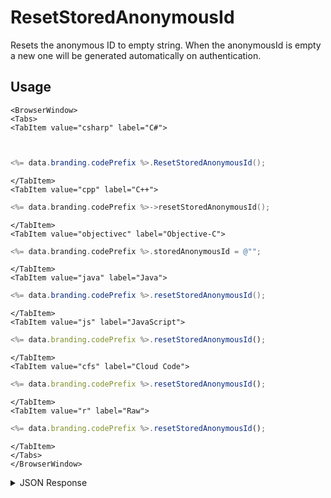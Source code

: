 # ResetStoredAnonymousId

Resets the anonymous ID to empty string.  When the anonymousId is empty a new one will be generated automatically on authentication.

## Usage

```mdx-code-block
<BrowserWindow>
<Tabs>
<TabItem value="csharp" label="C#">
```

```csharp


<%= data.branding.codePrefix %>.ResetStoredAnonymousId();
```

```mdx-code-block
</TabItem>
<TabItem value="cpp" label="C++">
```

```cpp
<%= data.branding.codePrefix %>->resetStoredAnonymousId();
```

```mdx-code-block
</TabItem>
<TabItem value="objectivec" label="Objective-C">
```

```objectivec
<%= data.branding.codePrefix %>.storedAnonymousId = @"";
```

```mdx-code-block
</TabItem>
<TabItem value="java" label="Java">
```

```java
<%= data.branding.codePrefix %>.resetStoredAnonymousId();
```

```mdx-code-block
</TabItem>
<TabItem value="js" label="JavaScript">
```

```javascript
<%= data.branding.codePrefix %>.resetStoredAnonymousId();
```

```mdx-code-block
</TabItem>
<TabItem value="cfs" label="Cloud Code">
```

```javascript
<%= data.branding.codePrefix %>.resetStoredAnonymousId();
```

```mdx-code-block
</TabItem>
<TabItem value="r" label="Raw">
```

```javascript
<%= data.branding.codePrefix %>.resetStoredAnonymousId();
```

```mdx-code-block
</TabItem>
</Tabs>
</BrowserWindow>
```

<details>
<summary>JSON Response</summary>

```javascript
<%= data.branding.codePrefix %>.resetStoredAnonymousId();
```
</details>

